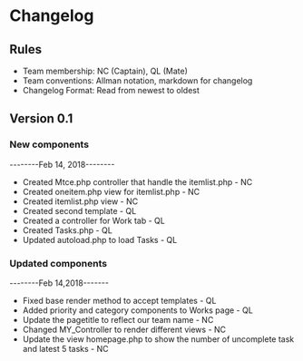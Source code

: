 # Changelog

## Rules

* Team membership:  NC (Captain), QL (Mate)
* Team conventions: Allman notation, markdown for changelog  
* Changelog Format: Read from newest to oldest

## Version 0.1
### New components
--------Feb 14, 2018--------
* Created Mtce.php controller that handle the itemlist.php - NC
* Created oneitem.php view for itemlist.php - NC
* Created itemlist.php view - NC
* Created second template - QL
* Created a controller for Work tab - QL
* Created Tasks.php - QL
* Updated autoload.php to load Tasks - QL

### Updated components
--------Feb 14,2018-------
* Fixed base render method to accept templates - QL
* Added priority and category components to Works page - QL
* Update the pagetitle to reflect our team name - NC
* Changed MY_Controller to render different views - NC
* Update the view homepage.php to show the number of uncomplete task and latest 5 tasks - NC
